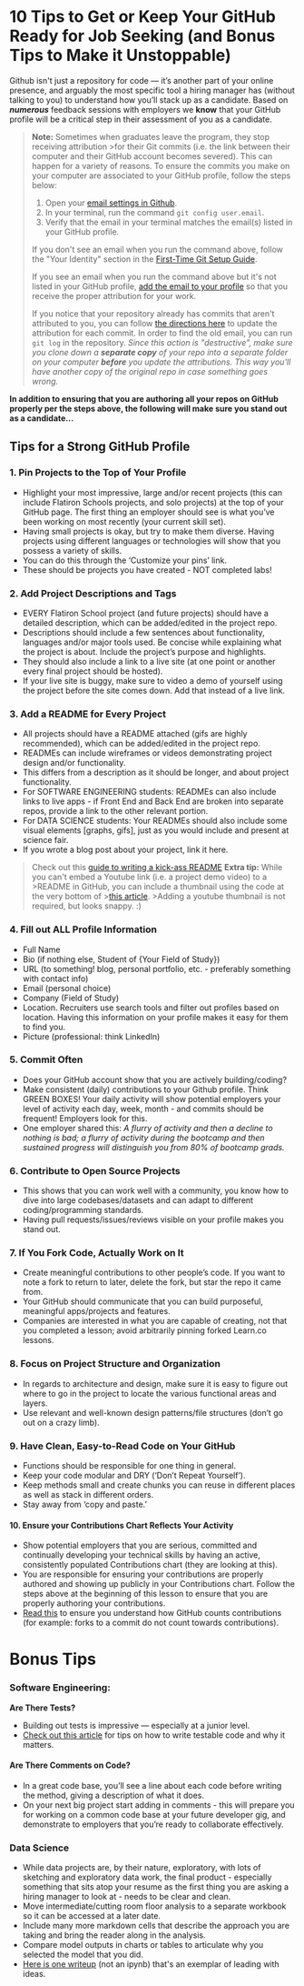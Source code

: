 # 10 Tips to Get or Keep Your GitHub Ready for Job Seeking (and Bonus Tips to Make it Unstoppable)

Github isn't just a repository for code — it’s another part of your online presence, and arguably the most specific tool a hiring manager has (without talking to you) to understand how you’ll stack up as a candidate. Based on _**numerous**_ feedback sessions with employers we **know** that your GitHub profile will be a critical step in their assessment of you as a candidate.

> **Note:** Sometimes when graduates leave the program, they stop receiving attribution >for their Git commits (i.e. the link between their computer and their GitHub account becomes severed). This can happen for a variety of reasons. To ensure the commits you make on your computer are associated to your GitHub profile, follow the steps below:
>
> 1. Open your [email settings in Github](https://github.com/settings/emails).
> 2. In your terminal, run the command `git config user.email`.
> 3. Verify that the email in your terminal matches the email(s) listed in your GitHub profile.
>
> If you don't see an email when you run the command above, follow the "Your Identity" section in the [First-Time Git Setup Guide](https://git-scm.com/book/en/v2/Getting-Started-First-Time-Git-Setup#_your_identity).
>
> If you see an email when you run the command above but it's not listed in your GitHub profile, [add the email to your profile](https://github.com/settings/emails#email_label) so that you receive the proper attribution for your work.
>
> If you notice that your repository already has commits that aren't attributed to you, you can follow [the directions here](https://help.github.com/en/articles/changing-author-info) to update the attribution for each commit. In order to find the old email, you can run `git log` in the repository. _Since this action is "destructive", make sure you clone down a **separate copy** of your repo into a separate folder on your computer **before** you update the attributions. This way you'll have another copy of the original repo in case something goes wrong._

**In addition to ensuring that you are authoring all your repos on GitHub properly per the steps above, the following will make sure you stand out as a candidate...**

## Tips for a Strong GitHub Profile

### 1. Pin Projects to the Top of Your Profile

- Highlight your most impressive, large and/or recent projects (this can include Flatiron Schools projects, and solo projects) at the top of your GitHub page. The first thing an employer should see is what you’ve been working on most recently (your current skill set).
- Having small projects is okay, but try to make them diverse. Having projects using different languages or technologies will show that you possess a variety of skills.
- You can do this through the ‘Customize your pins’ link.
- These should be projects you have created - NOT completed labs!

### 2. Add Project Descriptions and Tags

- EVERY Flatiron School project (and future projects) should have a detailed description, which can be added/edited in the project repo.
- Descriptions should include a few sentences about functionality, languages and/or major tools used. Be concise while explaining what the project is about. Include the project’s purpose and highlights.
- They should also include a link to a live site (at one point or another every final project should be hosted).
- If your live site is buggy, make sure to video a demo of yourself using the project before the site comes down. Add that instead of a live link.

### 3. Add a README for Every Project

- All projects should have a README attached (gifs are highly recommended), which can be added/edited in the project repo.
- READMEs can include wireframes or videos demonstrating project design and/or functionality.
- This differs from a description as it should be longer, and about project functionality.
- For SOFTWARE ENGINEERING students: READMEs can also include links to live apps - if Front End and Back End are broken into separate repos, provide a link to the other relevant portion.
- For DATA SCIENCE students: Your READMEs should also include some visual elements [graphs, gifs], just as you would include and present at science fair.
- If you wrote a blog post about your project, link it here.

> Check out this [guide to writing a kick-ass README](https://dev.to/scottydocs/how-to-write-a-kickass-readme-5af9) 
>**Extra tip:** While you can't embed a Youtube link (i.e. a project demo video) to a >README in GitHub, you can include a thumbnail using the code at the very bottom of >[this article](https://github.com/adam-p/markdown-here/wiki/Markdown-Cheatsheet#links). >Adding a youtube thumbnail is not required, but looks snappy. :)

### 4. Fill out ALL Profile Information

- Full Name
- Bio (if nothing else, Student of {Your Field of Study})
- URL (to something! blog, personal portfolio, etc. - preferably something with contact info)
- Email (personal choice)
- Company (Field of Study)
- Location. Recruiters use search tools and filter out profiles based on location. Having this information on your profile makes it easy for them to find you.
- Picture (professional: think LinkedIn)

### 5. Commit Often

- Does your GitHub account show that you are actively building/coding?
- Make consistent (daily) contributions to your Github profile. Think GREEN BOXES! Your daily activity will show potential employers your level of activity each day, week, month - and commits should be frequent! Employers look for this.
- One employer shared this: _A flurry of activity and then a decline to nothing is bad; a flurry of activity during the bootcamp and then sustained progress will distinguish you from 80% of bootcamp grads._

### 6. Contribute to Open Source Projects

- This shows that you can work well with a community, you know how to dive into large codebases/datasets and can adapt to different coding/programming standards.
- Having pull requests/issues/reviews visible on your profile makes you stand out.

### 7. If You Fork Code, Actually Work on It

- Create meaningful contributions to other people’s code. If you want to note a fork to return to later, delete the fork, but star the repo it came from.
- Your GitHub should communicate that you can build purposeful, meaningful apps/projects and features.
- Companies are interested in what you are capable of creating, not that you completed a lesson; avoid arbitrarily pinning forked Learn.co lessons.

### 8. Focus on Project Structure and Organization

- In regards to architecture and design, make sure it is easy to figure out where to go in the project to locate the various functional areas and layers.
- Use relevant and well-known design patterns/file structures (don’t go out on a crazy limb).

### 9. Have Clean, Easy-to-Read Code on Your GitHub

- Functions should be responsible for one thing in general.
- Keep your code modular and DRY (‘Don’t Repeat Yourself’).
- Keep methods small and create chunks you can reuse in different places as well as stack in different orders.
- Stay away from ‘copy and paste.’

#### 10. Ensure your Contributions Chart Reflects Your Activity

- Show potential employers that you are serious, committed and continually developing your technical skills by having an active, consistently populated Contributions chart (they are looking at this).
- You are responsible for ensuring your contributions are properly authored and showing up publicly in your Contributions chart. Follow the steps above at the beginning of this lesson to ensure that you are properly authoring your contributions.
- [Read this](https://help.github.com/en/github/setting-up-and-managing-your-github-profile/why-are-my-contributions-not-showing-up-on-my-profile) to ensure you understand how GitHub counts contributions (for example: forks to a commit do not count towards contributions).

# Bonus Tips

### Software Engineering:

**Are There Tests?**

- Building out tests is impressive — especially at a junior level.
- [Check out this article](https://www.toptal.com/qa/how-to-write-testable-code-and-why-it-matters) for tips on how to write testable code and why it matters.

#### Are There Comments on Code?

- In a great code base, you’ll see a line about each code before writing the method, giving a description of what it does.
- On your next big project start adding in comments - this will prepare you for working on a common code base at your future developer gig, and demonstrate to employers that you’re ready to collaborate effectively.

### Data Science

- While data projects are, by their nature, exploratory, with lots of sketching and exploratory data work, the final product - especially something that sits atop your resume as the first thing you are asking a hiring manager to look at - needs to be clear and clean.
- Move intermediate/cutting room floor analysis to a separate workbook so it can be accessed at a later date.
- Include many more markdown cells that describe the approach you are taking and bring the reader along in the analysis.
- Compare model outputs in charts or tables to articulate why you selected the model that you did.
- [Here is one writeup](https://towardsdatascience.com/custom-loss-functions-for-gradient-boosting-f79c1b40466d) (not an ipynb) that's an exemplar of leading with ideas.
